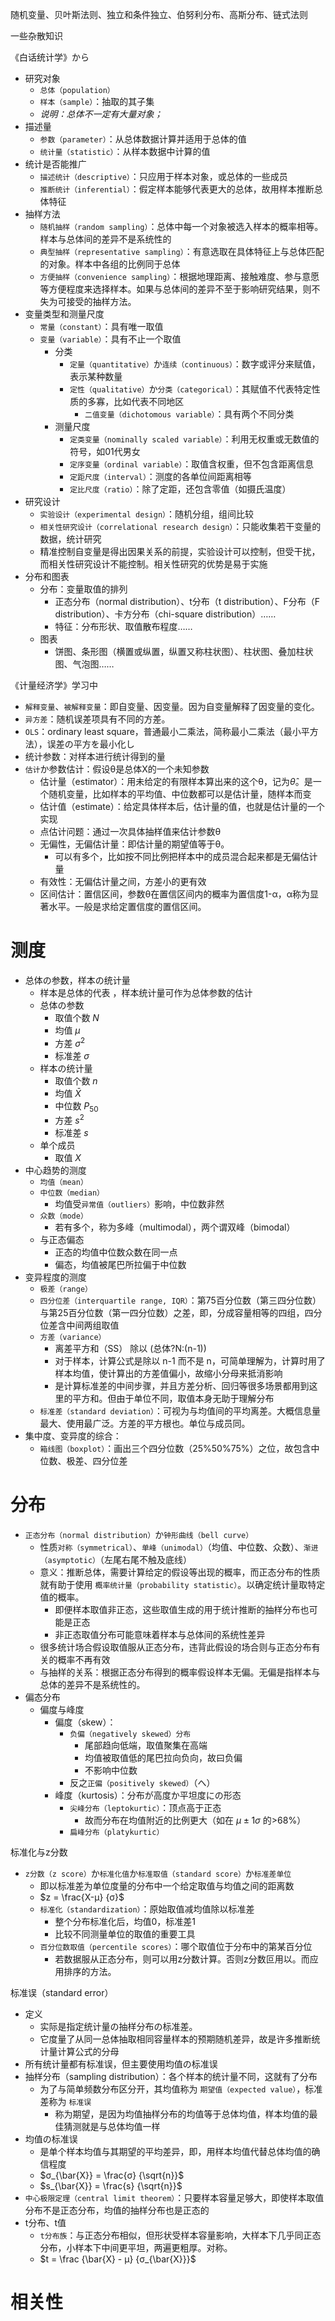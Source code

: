 随机变量、贝叶斯法则、独立和条件独立、伯努利分布、高斯分布、链式法则

一些杂散知识

《白话统计学》から

- 研究对象
    - `总体（population）`
    - `样本（sample）`：抽取的其子集
    - *说明：总体不一定有大量对象；*
- 描述量
    - `参数（parameter）`：从总体数据计算并适用于总体的值
    - `统计量（statistic）`：从样本数据中计算的值
- 统计是否能推广
    - `描述统计（descriptive）`：只应用于样本对象，或总体的一些成员
    - `推断统计（inferential）`：假定样本能够代表更大的总体，故用样本推断总体特征
- 抽样方法
    - `随机抽样（random sampling）`：总体中每一个对象被选入样本的概率相等。样本与总体间的差异不是系统性的
    - `典型抽样（representative sampling）`：有意选取在具体特征上与总体匹配的对象。样本中各组的比例同于总体
    - `方便抽样（convenience sampling）`：根据地理距离、接触难度、参与意愿等方便程度来选择样本。如果与总体间的差异不至于影响研究结果，则不失为可接受的抽样方法。
- 变量类型和测量尺度
    - `常量（constant）`：具有唯一取值
    - `变量（variable）`：具有不止一个取值
        - 分类
            - `定量（quantitative）`か`连续（continuous）`：数字或评分来赋值，表示某种数量
            - `定性（qualitative）`か`分类（categorical）`：其赋值不代表特定性质的多寡，比如代表不同地区
                - `二值变量（dichotomous variable）`：具有两个不同分类
        - 测量尺度
            - `定类变量（nominally scaled variable）`：利用无权重或无数值的符号，如01代男女
            - `定序变量（ordinal variable）`：取值含权重，但不包含距离信息
            - `定距尺度（interval）`：测度的各单位间距离相等
            - `定比尺度（ratio）`：除了定距，还包含零值（如摄氏温度）
- 研究设计
    - `实验设计（experimental design）`：随机分组，组间比较
    - `相关性研究设计（correlational research design）`：只能收集若干变量的数据，统计研究
    - 精准控制自变量是得出因果关系的前提，实验设计可以控制，但受干扰，而相关性研究设计不能控制。相关性研究的优势是易于实施
- 分布和图表
    - 分布：变量取值的排列
        - 正态分布（normal distribution）、t分布（t distribution）、F分布（F distribution）、卡方分布（chi-square distribution）……
        - 特征：分布形状、取值散布程度……
    - 图表
        - 饼图、条形图（横置或纵置，纵置又称柱状图）、柱状图、叠加柱状图、气泡图……

《计量经济学》学习中

- `解释变量`、`被解释变量`：即自变量、因变量。因为自变量解释了因变量的变化。
- `异方差`：随机误差项具有不同的方差。
- `OLS`：ordinary least square，普通最小二乘法，简称最小二乘法（最小平方法），误差の平方を最小化し
- 统计参数：对样本进行统计得到的量
- `估计`か参数估计：假设θ是总体X的一个未知参数
    - 估计量（estimator）：用未给定的有限样本算出来的这个θ，记为$\hat{θ}$。是一个随机变量，比如样本的平均值、中位数都可以是估计量，随样本而变
    - 估计值（estimate）：给定具体样本后，估计量的值，也就是估计量的一个实现
    - 点估计问题：通过一次具体抽样值来估计参数θ
    - 无偏性，无偏估计量：即估计量的期望值等于θ。
        - 可以有多个，比如按不同比例把样本中的成员混合起来都是无偏估计量
    - 有效性：无偏估计量之间，方差小的更有效
    - 区间估计：置信区间，参数θ在置信区间内的概率为置信度1-α，α称为显著水平。一般是求给定置信度的置信区间。

# 测度

- 总体の参数，样本の统计量
    - 样本是总体的代表 ，样本统计量可作为总体参数的估计
    - 总体の参数
        - 取值个数 $N$
        - 均值 $μ$
        - 方差 $σ^2$
        - 标准差 $σ$
    - 样本の统计量
        - 取值个数 $n$
        - 均值 $\bar{X}$
        - 中位数 $P_{50}$
        - 方差 $s^2$
        - 标准差 $s$
    - 单个成员
        - 取值 $X$
- 中心趋势的测度
    - `均值（mean）`
    - `中位数（median）`
        - 均值受`异常值（outliers）`影响，中位数非然
    - `众数（mode）`
        - 若有多个，称为多峰（multimodal），两个谓双峰（bimodal）
    - 与正态偏态
        - 正态的均值中位数众数在同一点
        - 偏态，均值被尾巴所拉偏于中位数
- 变异程度的测度
    - `极差（range）`
    - `四分位差（interquartile range, IQR）`：第75百分位数（第三四分位数）与第25百分位数（第一四分位数）之差，即，分成容量相等的四组，四分位差含中间两组取值
    - `方差（variance）`
        - 离差平方和（SS） 除以 (总体?N:(n-1))
        - 对于样本，计算公式是除以 n-1 而不是 n，可简单理解为，计算时用了样本均值，使计算出的方差值偏小，故缩小分母来抵消影响
        - 是计算标准差的中间步骤，并且方差分析、回归等很多场景都用到这里的平方和。但由于单位不同，取值本身无助于理解分布
    - `标准差（standard deviation）`：可视为与均值间的平均离差。大概信息量最大、使用最广泛。方差的平方根也。单位与成员同。
- 集中度、变异度的综合：
    - `箱线图（boxplot）`：画出三个四分位数（25%50%75%）之位，故包含中位数、极差、四分位差

# 分布

- `正态分布（normal distribution）`か`钟形曲线（bell curve）`
    - 性质`对称（symmetrical）`、`单峰（unimodal）`（均值、中位数、众数）、`渐进（asymptotic）`（左尾右尾不触及底线）
    - 意义：推断总体，需要计算给定的假设等出现的概率，而正态分布的性质就有助于使用 `概率统计量（probability statistic）`。以确定统计量取特定值的概率。
        - 即便样本取值非正态，这些取值生成的用于统计推断的抽样分布也可能是正态
        - 非正态取值分布可能意味着样本与总体间的系统性差异
    - 很多统计场合假设取值服从正态分布，违背此假设的场合则与正态分布有关的概率不再有效
    - 与抽样的关系：根据正态分布得到的概率假设样本无偏。无偏是指样本与总体的差异不是系统性的。
- 偏态分布
    - 偏度与峰度
        - 偏度（skew）：    
            - `负偏（negatively skewed）分布`
                - 尾部趋向低端，取值聚集在高端
                - 均值被取值低的尾巴拉向负向，故曰负偏
                - 不影响中位数
            - 反之`正偏（positively skewed）`（へ）
        - 峰度（kurtosis）：分布が高度か平坦度にの形态
            - `尖峰分布（leptokurtic）`：顶点高于正态
                - 故而分布在均值附近的比例更大（如在 $μ±1σ$ 的>68%）
            - `扁峰分布（platykurtic）`

标准化与z分数

- `z分数（z score）`か`标准化值`か`标准取值（standard score）`か`标准差单位`
    - 即以标准差为单位度量的分布中一个给定取值与均值之间的距离数
    - $z = \frac{X-μ} {σ}$
    - `标准化（standardization）`：原始取值减均值除以标准差
        - 整个分布标准化后，均值0，标准差1
        - 比较不同测量单位的取值的重要工具
    - `百分位数取值（percentile scores）`：哪个取值位于分布中的第某百分位
        - 若数据服从正态分布，则可以用z分数计算。否则z分数叵用以。而应用排序的方法。

标准误（standard error）

- 定义
    - 实际是指定统计量の抽样分布の标准差。
    - 它度量了从同一总体抽取相同容量样本的预期随机差异，故是许多推断统计量计算公式的分母
- 所有统计量都有标准误，但主要使用均值の标准误
- 抽样分布（sampling distribution）：各个样本的统计量不同，这就有了分布
    - 为了与简单频数分布区分开，其均值称为 `期望值（expected value）`，标准差称为 `标准误`
        - 称为期望，是因为均值抽样分布的均值等于总体均值，样本均值的最佳猜测就是与总体均值一样
- 均值の标准误
    - 是单个样本均值与其期望的平均差异，即，用样本均值代替总体均值的确信程度
    - $σ_{\bar{X}} = \frac{σ} {\sqrt{n}}$
    - $s_{\bar{X}} = \frac{s} {\sqrt{n}}$
- `中心极限定理（central limit theorem）`：只要样本容量足够大，即使样本取值分布不是正态分布，均值的抽样分布也是正态的
- t分布、t值
    - `t分布族`：与正态分布相似，但形状受样本容量影响，大样本下几乎同正态分布，小样本下中间更平坦，两遍更粗厚。对称。
    - $t = \frac {\bar{X} - μ} {σ_{\bar{X}}}$

# 相关性

